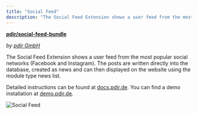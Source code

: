 ```yaml
---
title: "Social Feed"
description: "The Social Feed Extension shows a user feed from the most popular social networks (Facebook and Instagram)."
---
```


**[pdir/social-feed-bundle](https://packagist.org/packages/pdir/social-feed-bundle)**

_by [pdir GmbH](https://www.pdir.de)_

The Social Feed Extension shows a user feed from the most popular social networks (Facebook and Instagram). The posts 
are written directly into the database, created as news and can then displayed on the website using the module type 
news list.

Detailed instructions can be found at [docs.pdir.de](https://docs.pdir.de/#/social-feed/index).
You can find a demo installation at [demo.pdir.de](https://demo.pdir.de/social-feed).

![Social Feed](/de/extensions/images/en/social-feed.png)